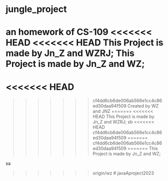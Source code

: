 # jungle_project
an homework of CS-109
<<<<<<< HEAD
<<<<<<< HEAD
This Project is made by Jn_Z and WZRJ;
This Project is made by Jn_Z and WZ;
=======
<<<<<<< HEAD
=======
>>>>>>> cf4dd6cb6de006ab566e1cc4c86ed30daa94f509
Created by WZ and JNZ
=======
<<<<<<< HEAD
This Project is made by Jn_Z and WZRJ;
sb
<<<<<<< HEAD
>>>>>>> cf4dd6cb6de006ab566e1cc4c86ed30daa94f509
=======
>>>>>>> cf4dd6cb6de006ab566e1cc4c86ed30daa94f509
=======
This Project is made by Jn_Z and WZ;

sa
>>>>>>> origin/wz
#   j a v a A p r o j e c t 2 0 2 3  
 